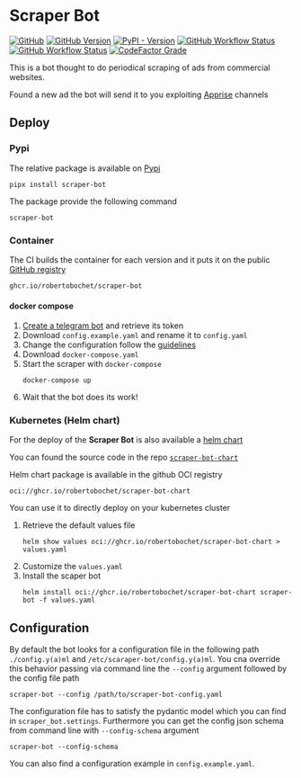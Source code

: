 # Scraper Bot

[![GitHub](https://img.shields.io/github/license/RobertoBochet/scraper-bot?style=flat-square)](https://github.com/RobertoBochet/scraper-bot)
[![GitHub Version](https://img.shields.io/github/v/tag/RobertoBochet/scraper-bot?label=version&style=flat-square)](https://github.com/RobertoBochet/scraper-bot)
[![PyPI - Version](https://img.shields.io/pypi/v/scraper-bot?style=flat-square)](https://pypi.org/project/scraper-bot/)
[![GitHub Workflow Status](https://img.shields.io/github/actions/workflow/status/RobertoBochet/scraper-bot/test-code.yml?label=test%20code&style=flat-square)](https://github.com/RobertoBochet/scraper-bot)
[![GitHub Workflow Status](https://img.shields.io/github/actions/workflow/status/RobertoBochet/scraper-bot/release.yml?label=publish%20release&style=flat-square)](https://github.com/RobertoBochet/scraper-bot/pkgs/container/scraper-bot)
[![CodeFactor Grade](https://img.shields.io/codefactor/grade/github/RobertoBochet/scraper-bot?style=flat-square)](https://www.codefactor.io/repository/github/robertobochet/scraper-bot)

This is a bot thought to do periodical scraping of ads from commercial websites.

Found a new ad the bot will send it to you exploiting [Apprise](https://github.com/caronc/apprise) channels

## Deploy

### Pypi

The relative package is available on [Pypi](https://pypi.org/project/scraper-bot/)

```shell
pipx install scraper-bot
```
The package provide the following command
```shell
scraper-bot
```

### Container

The CI builds the container for each version and it puts it on the public [GitHub registry](https://ghcr.io/robertobochet/scraper-bot)
```
ghcr.io/robertobochet/scraper-bot
```

#### docker compose

1. [Create a telegram bot](https://core.telegram.org/bots#3-how-do-i-create-a-bot) and retrieve its token
2. Download `config.example.yaml` and rename it to `config.yaml`
3. Change the configuration follow the [guidelines](#configuration)
4. Download `docker-compose.yaml`
5. Start the scraper with `docker-compose`
    ```shell
    docker-compose up
    ```
6. Wait that the bot does its work!

### Kubernetes (Helm chart)

For the deploy of the **Scraper Bot** is also available a [helm chart](https://helm.sh/)

You can found the source code in the repo [`scraper-bot-chart`](https://github.com/RobertoBochet/scraper-bot-chart)

Helm chart package is available in the github OCI registry
```
oci://ghcr.io/robertobochet/scraper-bot-chart
```
You can use it to directly deploy on your kubernetes cluster
1. Retrieve the default values file
   ```shell
   helm show values oci://ghcr.io/robertobochet/scraper-bot-chart > values.yaml
   ```
2. Customize the `values.yaml`
3. Install the scaper bot
   ```shell
   helm install oci://ghcr.io/robertobochet/scraper-bot-chart scraper-bot -f values.yaml
   ```

## Configuration

By default the bot looks for a configuration file in the following path `./config.y(a)ml` and `/etc/scaraper-bot/config.y(a)ml`. You cna override this behavior passing via command line the `--config` argument followed by the config file path
```shell
scraper-bot --config /path/to/scraper-bot-config.yaml
```

The configuration file has to satisfy the pydantic model which you can find in `scraper_bot.settings`.
Furthermore you can get the config json schema from command line with `--config-schema` argument
```shell
scraper-bot --config-schema
```

You can also find a configuration example in `config.example.yaml`.
